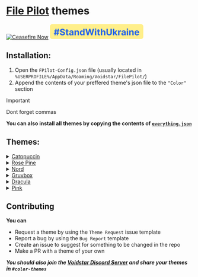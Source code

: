 # [File Pilot](https://filepilot.tech/) themes
[![Ceasefire Now](https://badge.techforpalestine.org/default)](https://techforpalestine.org/learn-more) [![Stand With Ukraine](https://raw.githubusercontent.com/vshymanskyy/StandWithUkraine/main/badges/StandWithUkraine.svg)](https://stand-with-ukraine.pp.ua/)

## Installation:

1. Open the `FPilot-Config.json` file (usually located in `%USERPROFILE%/AppData/Roaming/Voidstar/FilePilot/`)
2. Append the contents of your preffered theme's json file to the `"Color"` section
> [!IMPORTANT]
> Dont forget commas

**You can also install all themes by copying the contents of [`everything.json`](https://raw.githubusercontent.com/BilayJr/FPilot-themes/refs/heads/main/themes/everything.json)**
 
## Themes:

<details>
<summary><a href="https://github.com/BilayJr/FPilot-themes/raw/refs/heads/main/themes/catppuccin.json" target="_blank">Catppuccin</a></summary>

![tacky-borders_D4VWe6mh28](https://github.com/user-attachments/assets/bec3da4b-f820-45a6-896d-06db9a4cf50d)

![tacky-borders_iEH0E9333G](https://github.com/user-attachments/assets/6e9ff37e-ba23-417b-9416-0cf97fb2fcbe)

![tacky-borders_YlJQE46deT](https://github.com/user-attachments/assets/fee667b2-53d7-4f6c-999f-04b80cd88cc1)

![tacky-borders_CoH04rp1U8](https://github.com/user-attachments/assets/8206286b-139d-4152-9ee0-6d9ee8059c3c)

</details>
<details>
<summary><a href="https://github.com/BilayJr/FPilot-themes/raw/refs/heads/main/themes/rosepine.json" target="_blank">Rose Pine</a></summary>

![tacky-borders_8lMUvTOngs](https://github.com/user-attachments/assets/e45e21c1-db82-47d4-a971-36868eff5c9e)

![tacky-borders_EvJiUjdQ8k](https://github.com/user-attachments/assets/5292c3dd-efdb-42fd-a180-afaa38fc6578)

![tacky-borders_0TPsBJv6kT](https://github.com/user-attachments/assets/e70e698e-f83f-4541-adcb-7851262ee8ee)
</details>
<details>
<summary><a href="https://github.com/BilayJr/FPilot-themes/raw/refs/heads/main/themes/nord.json" target="_blank">Nord</a></summary>

![tacky-borders_Da2oSfSJcH](https://github.com/user-attachments/assets/0df82391-53c6-478d-9f45-59f8b56c3a69)
</details>
<details>
<summary><a href="https://github.com/BilayJr/FPilot-themes/raw/refs/heads/main/themes/gruvbox.json" target="_blank">Gruvbox</a></summary>

![tacky-borders_xv8toV8PkC](https://github.com/user-attachments/assets/d3ed6835-cb61-4599-a149-eae7a5456b8c)

![tacky-borders_qNjsMTTceI](https://github.com/user-attachments/assets/282f096b-e98f-4830-9969-b9df516e41de)
</details>
<details>
<summary><a href="https://github.com/BilayJr/FPilot-themes/raw/refs/heads/main/themes/dracula.json" target="_blank">Dracula</a></summary>

![tacky-borders_df5ory59zo](https://github.com/user-attachments/assets/cf3d76a2-586d-4e8c-960f-931f24879de0)
</details>
<details>
<summary><a href="https://github.com/BilayJr/FPilot-themes/raw/refs/heads/main/themes/pink.json" target="_blank">Pink</a></summary>

![NVIDIA_Overlay_3pXgyLDoAh](https://github.com/user-attachments/assets/113ae5b4-e4f6-4dfb-bd25-9aa539e83a3e)
</details>

## Contributing

**You can**
- Request a theme by using the `Theme Request` issue template
- Report a bug by using the `Bug Report` template
- Create an issue to suggest for something to be changed in the repo
- Make a PR with a theme of your own

***You should also join the [Voidstar Discord Server](https://filepilot.tech/discord) and share your themes in `#color-themes`***
